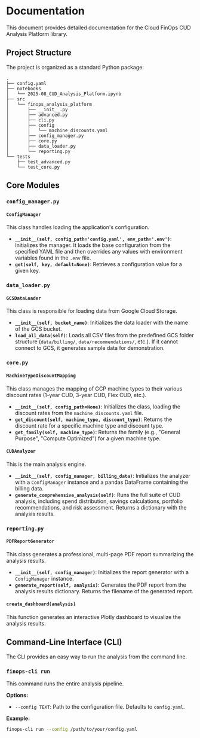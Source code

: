 # Documentation

This document provides detailed documentation for the Cloud FinOps CUD Analysis Platform library.

## Project Structure

The project is organized as a standard Python package:

```
.
├── config.yaml
├── notebooks
│   └── 2025-08_CUD_Analysis_Platform.ipynb
├── src
│   └── finops_analysis_platform
│       ├── __init__.py
│       ├── advanced.py
│       ├── cli.py
│       ├── config
│       │   └── machine_discounts.yaml
│       ├── config_manager.py
│       ├── core.py
│       ├── data_loader.py
│       └── reporting.py
└── tests
    ├── test_advanced.py
    └── test_core.py
```

## Core Modules

### `config_manager.py`

#### `ConfigManager`

This class handles loading the application's configuration.

- **`__init__(self, config_path='config.yaml', env_path='.env')`**: Initializes the manager. It loads the base configuration from the specified YAML file and then overrides any values with environment variables found in the `.env` file.
- **`get(self, key, default=None)`**: Retrieves a configuration value for a given key.

### `data_loader.py`

#### `GCSDataLoader`

This class is responsible for loading data from Google Cloud Storage.

- **`__init__(self, bucket_name)`**: Initializes the data loader with the name of the GCS bucket.
- **`load_all_data(self)`**: Loads all CSV files from the predefined GCS folder structure (`data/billing/`, `data/recommendations/`, etc.). If it cannot connect to GCS, it generates sample data for demonstration.

### `core.py`

#### `MachineTypeDiscountMapping`

This class manages the mapping of GCP machine types to their various discount rates (1-year CUD, 3-year CUD, Flex CUD, etc.).

- **`__init__(self, config_path=None)`**: Initializes the class, loading the discount rates from the `machine_discounts.yaml` file.
- **`get_discount(self, machine_type, discount_type)`**: Returns the discount rate for a specific machine type and discount type.
- **`get_family(self, machine_type)`**: Returns the family (e.g., "General Purpose", "Compute Optimized") for a given machine type.

#### `CUDAnalyzer`

This is the main analysis engine.

- **`__init__(self, config_manager, billing_data)`**: Initializes the analyzer with a `ConfigManager` instance and a pandas DataFrame containing the billing data.
- **`generate_comprehensive_analysis(self)`**: Runs the full suite of CUD analysis, including spend distribution, savings calculations, portfolio recommendations, and risk assessment. Returns a dictionary with the analysis results.

### `reporting.py`

#### `PDFReportGenerator`

This class generates a professional, multi-page PDF report summarizing the analysis results.

- **`__init__(self, config_manager)`**: Initializes the report generator with a `ConfigManager` instance.
- **`generate_report(self, analysis)`**: Generates the PDF report from the analysis results dictionary. Returns the filename of the generated report.

#### `create_dashboard(analysis)`

This function generates an interactive Plotly dashboard to visualize the analysis results.

## Command-Line Interface (CLI)

The CLI provides an easy way to run the analysis from the command line.

### `finops-cli run`

This command runs the entire analysis pipeline.

**Options:**
- `--config TEXT`: Path to the configuration file. Defaults to `config.yaml`.

**Example:**
```bash
finops-cli run --config /path/to/your/config.yaml
```
